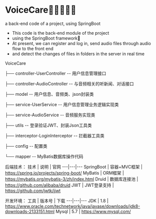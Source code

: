 # VoiceCare👋👴👦👧👵
a back-end code of a project, using SpringBoot 

- This code is the back-end module of the project
- using the SpringBoot framework🚀
- At present, we can register and log in, send audio files through audio flow to the front end
- and detect the changes of files in folders in the server in real time

VoiceCare

├── controller-UserController -- 用户信息管理接口

├── controller-AudioController -- 与音频相关的听新闻、对话接口

├── model -- 用户信息、音频类、json封装类

├── service-UserService -- 用户信息管理业务逻辑实现类

├── service-AudioService -- 音频服务实现类

├── utils -- 登录验证JWT、封装Json工具类

├── interceptor-LoginInterceptor -- 拦截器工具类

├── config -- 配置类

└── mapper -- MyBatis数据库操作代码

后端技术：
技术 | 说明 | 官网
---|---|---
SpringBoot | 容器+MVC框架 | https://spring.io/projects/spring-boot/
MyBatis | ORM框架 | https://mybatis.org/mybatis-3/zh/index.html
Druid | 数据库连接池 | https://github.com/alibaba/druid
JWT | JWT登录支持 | https://github.com/jwtk/jjwt

开发环境：
工具 | 版本号 | 下载
---|---|---
JDK | 1.8 | https://www.oracle.com/technetwork/java/javase/downloads/jdk8-downloads-2133151.html
Mysql | 5.7 | https://www.mysql.com/
